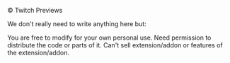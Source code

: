 © Twitch Previews

We don't really need to write anything here but:

You are free to modify for your own personal use.
Need permission to distribute the code or parts of it.
Can't sell extension/addon or features of the extension/addon.
